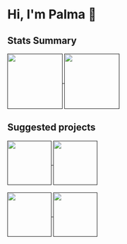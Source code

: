 # Hi, I'm Palma 👋

<!--
**Draconnato/Draconnato** is a ✨ _special_ ✨ repository because its `README.md` (this file) appears on your GitHub profile.

Here are some ideas to get you started:

- 🔭 I’m currently working on ...
- 🌱 I’m currently learning ...
- 👯 I’m looking to collaborate on ...
- 🤔 I’m looking for help with ...
- 💬 Ask me about ...
- 📫 How to reach me: ...
- 😄 Pronouns: ...
- ⚡ Fun fact: ...
-->
## Stats Summary
<a href="">
  <img height=125 align="center" src="https://github-readme-stats.vercel.app/api/top-langs/?username=draconnato&hide_progress=true&theme=dark" />
</a>
<a href="">
  <img height=125 align="center" src="https://github-readme-stats.vercel.app/api?username=draconnato&hide=contribs,stars&show_icons=true&rank_icon=github&theme=dark&custom_title=GitHub%20progress" />
</a>

## Suggested projects

<a href="">
  <img height=100 align="center" src="https://github-readme-stats.vercel.app/api/pin/?username=draconnato&repo=formula-flow&theme=dark" />
</a>
<a href="">
  <img height=100 align="center" src="https://github-readme-stats.vercel.app/api/pin/?username=draconnato&repo=book-club-scrape&theme=dark" />
</a>
<br>
<br>
<a href="">
  <img height=100 align="center" src="https://github-readme-stats.vercel.app/api/pin/?username=draconnato&repo=lol-tracker&theme=dark" />
</a>
<a href="">
  <img height=100 align="center" src="https://github-readme-stats.vercel.app/api/pin/?username=draconnato&repo=demo-data-eng&theme=dark" />
</a>
